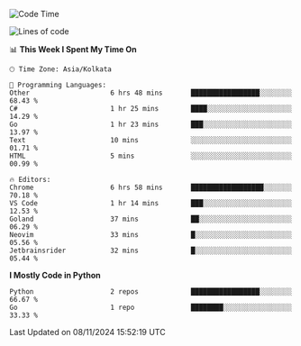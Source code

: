 <!--START_SECTION:waka-->
![Code Time](http://img.shields.io/badge/Code%20Time-379%20hrs%2020%20mins-blue)

![Lines of code](https://img.shields.io/badge/From%20Hello%20World%20I%27ve%20Written-387%20lines%20of%20code-blue)

📊 **This Week I Spent My Time On** 

```text
🕑︎ Time Zone: Asia/Kolkata

💬 Programming Languages: 
Other                    6 hrs 48 mins       █████████████████░░░░░░░░   68.43 % 
C#                       1 hr 25 mins        ████░░░░░░░░░░░░░░░░░░░░░   14.29 % 
Go                       1 hr 23 mins        ███░░░░░░░░░░░░░░░░░░░░░░   13.97 % 
Text                     10 mins             ░░░░░░░░░░░░░░░░░░░░░░░░░   01.71 % 
HTML                     5 mins              ░░░░░░░░░░░░░░░░░░░░░░░░░   00.99 % 

🔥 Editors: 
Chrome                   6 hrs 58 mins       ██████████████████░░░░░░░   70.18 % 
VS Code                  1 hr 14 mins        ███░░░░░░░░░░░░░░░░░░░░░░   12.53 % 
Goland                   37 mins             ██░░░░░░░░░░░░░░░░░░░░░░░   06.29 % 
Neovim                   33 mins             █░░░░░░░░░░░░░░░░░░░░░░░░   05.56 % 
Jetbrainsrider           32 mins             █░░░░░░░░░░░░░░░░░░░░░░░░   05.44 % 
```

**I Mostly Code in Python** 

```text
Python                   2 repos             █████████████████░░░░░░░░   66.67 % 
Go                       1 repo              ████████░░░░░░░░░░░░░░░░░   33.33 % 
```




 Last Updated on 08/11/2024 15:52:19 UTC
<!--END_SECTION:waka-->
